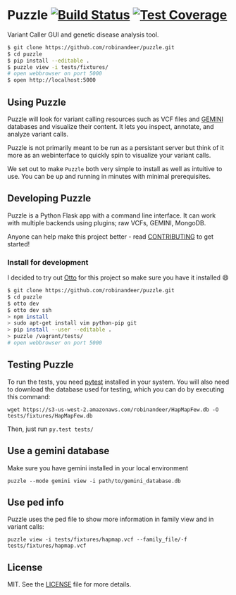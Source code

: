 # Puzzle [![Build Status][travis-image]][travis-url] [![Test Coverage][coveralls-img]][coveralls-url]

Variant Caller GUI and genetic disease analysis tool.

```bash
$ git clone https://github.com/robinandeer/puzzle.git
$ cd puzzle
$ pip install --editable .
$ puzzle view -i tests/fixtures/
# open webbrowser on port 5000
$ open http://localhost:5000
```

## Using Puzzle
Puzzle will look for variant calling resources such as VCF files and [GEMINI][gemini] databases and visualize their content. It lets you inspect, annotate, and analyze variant calls.

Puzzle is not primarily meant to be run as a persistant server but think of it more as an webinterface to quickly spin to visualize your variant calls.

We set out to make `Puzzle` both very simple to install as well as intuitive to use. You can be up and running in minutes with minimal prerequisites.

## Developing Puzzle
Puzzle is a Python Flask app with a command line interface. It can work with multiple backends using plugins; raw VCFs, GEMINI, MongoDB.

Anyone can help make this project better - read [CONTRIBUTING](CONTRIBUTING.md) to get started!

### Install for development
I decided to try out [Otto][otto] for this project so make sure you have it installed :smile:

```bash
$ git clone https://github.com/robinandeer/puzzle.git
$ cd puzzle
$ otto dev
$ otto dev ssh
> npm install
> sudo apt-get install vim python-pip git
> pip install --user --editable .
> puzzle /vagrant/tests/
# open webbrowser on port 5000
```

## Testing Puzzle
To run the tests, you need [pytest](pytest) installed in your system. You will also need to download
the database used for testing, which you can do by executing this command:

```
wget https://s3-us-west-2.amazonaws.com/robinandeer/HapMapFew.db -O tests/fixtures/HapMapFew.db
```

Then, just run `py.test tests/`

## Use a gemini database ##

Make sure you have gemini installed in your local environment

```
puzzle --mode gemini view -i path/to/gemini_database.db
```

## Use ped info ##

Puzzle uses the ped file to show more information in family view and in variant calls:

```
puzzle view -i tests/fixtures/hapmap.vcf --family_file/-f tests/fixtures/hapmap.vcf
```

## License
MIT. See the [LICENSE](LICENSE) file for more details.


[travis-url]: https://travis-ci.org/robinandeer/puzzle
[travis-image]: https://img.shields.io/travis/robinandeer/puzzle/master.svg?style=flat-square
[coveralls-url]: https://coveralls.io/github/robinandeer/puzzle
[coveralls-img]: https://img.shields.io/coveralls/robinandeer/puzzle.svg?style=flat-square
[otto]: https://ottoproject.io/
[gemini]: https://github.com/arq5x/gemini
